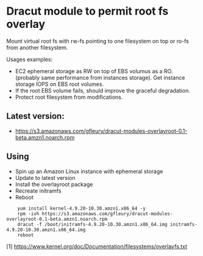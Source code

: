 #  Dracut module to permit root fs overlay 

Mount virtual root fs with rw-fs pointing to one filesystem on top or ro-fs from another filesystem.

Usages examples:
- EC2 ephemeral storage as RW on top of EBS volumus as a RO. (probably same performance from instances storage). Get instance storage IOPS on EBS root volumes.
- If the root EBS volume fails, should improve the graceful degradation.
- Protect root filesystem from modifications.

## Latest version:

- https://s3.amazonaws.com/gfleury/dracut-modules-overlayroot-0.1-beta.amzn1.noarch.rpm

## Using

- Spin up an Amazon Linux instance with ephemeral storage
- Update to latest version 
- Install the overlayroot package
- Recreate initramfs
- Reboot

```
	yum install kernel-4.9.20-10.30.amzn1.x86_64 -y 
	rpm -ivh https://s3.amazonaws.com/gfleury/dracut-modules-overlayroot-0.1-beta.amzn1.noarch.rpm
	dracut -f /boot/initramfs-4.9.20-10.30.amzn1.x86_64.img initramfs-4.9.20-10.30.amzn1.x86_64.img
	reboot
```

[1] https://www.kernel.org/doc/Documentation/filesystems/overlayfs.txt 
